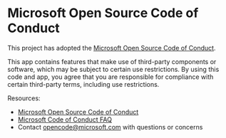 # Microsoft Open Source Code of Conduct

This project has adopted the [Microsoft Open Source Code of Conduct](https://opensource.microsoft.com/codeofconduct/).

This app contains features that make use of third-party components or software, which may be subject to certain use restrictions. By using this code and app, you agree that you are responsible for compliance with certain third-party terms, including use restrictions.

Resources:

- [Microsoft Open Source Code of Conduct](https://opensource.microsoft.com/codeofconduct/)
- [Microsoft Code of Conduct FAQ](https://opensource.microsoft.com/codeofconduct/faq/)
- Contact [opencode@microsoft.com](mailto:opencode@microsoft.com) with questions or concerns
